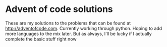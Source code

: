 # Advent of code solutions

These are my solutions to the problems that can be found at
http://adventofcode.com. Currently working through python. Hoping to add more
languages to the mix later. But as always, I'll be lucky if I actually complete
the basic stuff right now
